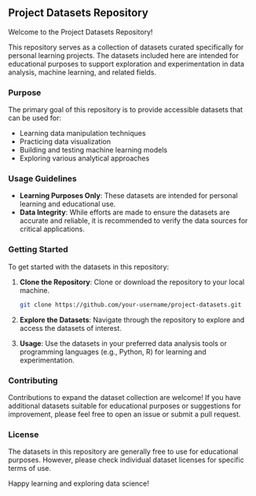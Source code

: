 ## Project Datasets Repository

Welcome to the Project Datasets Repository! 

This repository serves as a collection of datasets curated specifically for personal learning projects. The datasets included here are intended for educational purposes to support exploration and experimentation in data analysis, machine learning, and related fields.

### Purpose

The primary goal of this repository is to provide accessible datasets that can be used for:

- Learning data manipulation techniques
- Practicing data visualization
- Building and testing machine learning models
- Exploring various analytical approaches

### Usage Guidelines

- **Learning Purposes Only**: These datasets are intended for personal learning and educational use.
- **Data Integrity**: While efforts are made to ensure the datasets are accurate and reliable, it is recommended to verify the data sources for critical applications.

### Getting Started

To get started with the datasets in this repository:

1. **Clone the Repository**: Clone or download the repository to your local machine.
   ```bash
   git clone https://github.com/your-username/project-datasets.git
   ```

2. **Explore the Datasets**: Navigate through the repository to explore and access the datasets of interest.
   
3. **Usage**: Use the datasets in your preferred data analysis tools or programming languages (e.g., Python, R) for learning and experimentation.

### Contributing

Contributions to expand the dataset collection are welcome! If you have additional datasets suitable for educational purposes or suggestions for improvement, please feel free to open an issue or submit a pull request.

### License

The datasets in this repository are generally free to use for educational purposes. However, please check individual dataset licenses for specific terms of use.

Happy learning and exploring data science!
